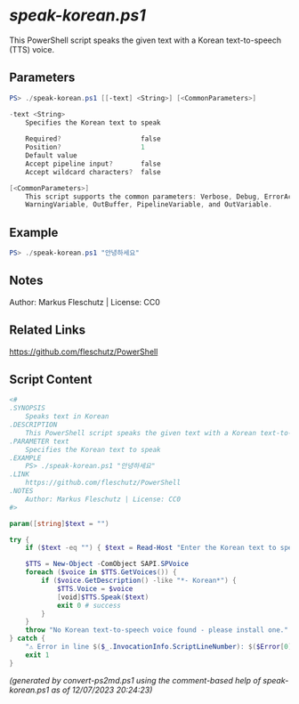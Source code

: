 *speak-korean.ps1*
================

This PowerShell script speaks the given text with a Korean text-to-speech (TTS) voice.

Parameters
----------
```powershell
PS> ./speak-korean.ps1 [[-text] <String>] [<CommonParameters>]

-text <String>
    Specifies the Korean text to speak
    
    Required?                    false
    Position?                    1
    Default value                
    Accept pipeline input?       false
    Accept wildcard characters?  false

[<CommonParameters>]
    This script supports the common parameters: Verbose, Debug, ErrorAction, ErrorVariable, WarningAction, 
    WarningVariable, OutBuffer, PipelineVariable, and OutVariable.
```

Example
-------
```powershell
PS> ./speak-korean.ps1 "안녕하세요"

```

Notes
-----
Author: Markus Fleschutz | License: CC0

Related Links
-------------
https://github.com/fleschutz/PowerShell

Script Content
--------------
```powershell
<#
.SYNOPSIS
	Speaks text in Korean
.DESCRIPTION
	This PowerShell script speaks the given text with a Korean text-to-speech (TTS) voice.
.PARAMETER text
	Specifies the Korean text to speak
.EXAMPLE
	PS> ./speak-korean.ps1 "안녕하세요"
.LINK
	https://github.com/fleschutz/PowerShell
.NOTES
	Author: Markus Fleschutz | License: CC0
#>

param([string]$text = "")

try {
	if ($text -eq "") { $text = Read-Host "Enter the Korean text to speak" }

	$TTS = New-Object -ComObject SAPI.SPVoice
	foreach ($voice in $TTS.GetVoices()) {
		if ($voice.GetDescription() -like "*- Korean*") {
			$TTS.Voice = $voice
			[void]$TTS.Speak($text)
			exit 0 # success
		}
	}
	throw "No Korean text-to-speech voice found - please install one."
} catch {
	"⚠️ Error in line $($_.InvocationInfo.ScriptLineNumber): $($Error[0])"
	exit 1
}
```

*(generated by convert-ps2md.ps1 using the comment-based help of speak-korean.ps1 as of 12/07/2023 20:24:23)*
